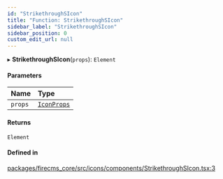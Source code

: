 ```yaml
---
id: "StrikethroughSIcon"
title: "Function: StrikethroughSIcon"
sidebar_label: "StrikethroughSIcon"
sidebar_position: 0
custom_edit_url: null
---
```


▸ **StrikethroughSIcon**(`props`): `Element`

#### Parameters

| Name | Type |
| :------ | :------ |
| `props` | [`IconProps`](../types/IconProps.md) |

#### Returns

`Element`

#### Defined in

[packages/firecms_core/src/icons/components/StrikethroughSIcon.tsx:3](https://github.com/FireCMSco/firecms/blob/d45f3739/packages/firecms_core/src/icons/components/StrikethroughSIcon.tsx#L3)
